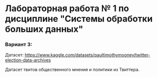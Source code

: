 # Лабораторная работа № 1 по дисциплине "Системы обработки больших данных"

### Вариант 3:

Датасет: https://www.kaggle.com/datasets/paultimothymooney/twitter-election-data-archives

Датасет твитов общественного мнения и политики из Твиттера.